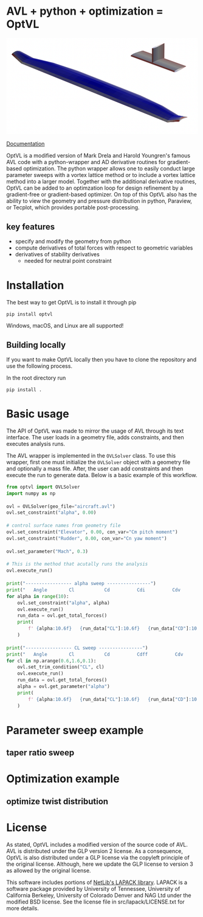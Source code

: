 # AVL + python + optimization = OptVL
![iso cp view](docs/figures/aircraft_cp_iso.png)
<!-- [![Downloads](https://static.pepy.tech/badge/optvl)](https://pepy.tech/project/optvl) -->
[Documentation](https://joanibal.github.io/OptVL/)

OptVL is a modified version of Mark Drela and Harold Youngren's famous AVL code with a python-wrapper and AD derivative routines for gradient-based optimization.
The python wrapper allows one to easily conduct large parameter sweeps with a vortex lattice method or to include a vortex lattice method into a larger model. 
Together with the additional derivative routines, OptVL can be added to an optimzation loop for design refinement by a  gradient-free or gradient-based optimizer. 
On top of this OptVL also has the ability to view the geometry and pressure distribution in python, Paraview, or Tecplot, which provides portable post-processing. 
<!-- Additionally, this wrapper provides access to more data than is available through traditional file output.  -->
<!-- Unlike in the output files which is limit to about 4 digits, the user has access to the full double precision data.  -->

## key features

- specify and modify the geometry from python 
- compute derivatives of total forces with respect to geometric variables
- derivatives of stability derivatives 
    - needed for neutral point constraint
    


# Installation
The best way to get OptVL is to install it through pip
```
pip install optvl
```
Windows, macOS, and Linux are all supported!


## Building locally
If you want to make OptVL locally then you have to clone the repository and use the following process.

In the root directory run
```
pip install . 
```

<!-- ## building step by step

To compile the avl library use 
```
make
```
This code has only been tested with gfortran and gnu95 compilers. 
If you want to use something besides gfortran you will have to modify the Makefile


and to install the optv package on your python path use 
```
pip install . 
```
or 
```
pip install . -e 
```
to install in development mode  -->

# Basic usage
The API of OptVL was made to mirror the usage of AVL through its text interface. 
The user loads in a geometry file, adds constraints, and then executes analysis runs.

The AVL wrapper is implemented in the `OVLSolver` class. 
To use this wrapper, first one must initialize the `OVLSolver` object with a geometry file and optionally a mass file. 
After, the user can add constraints and then execute the run to generate data. 
Below is a basic example of this workflow. 

```python
from optvl import OVLSolver
import numpy as np

ovl = OVLSolver(geo_file="aircraft.avl")
ovl.set_constraint("alpha", 0.00)

# control surface names from geometry file
ovl.set_constraint("Elevator", 0.00, con_var="Cm pitch moment")
ovl.set_constraint("Rudder", 0.00, con_var="Cn yaw moment")

ovl.set_parameter("Mach", 0.3)

# This is the method that acutally runs the analysis
ovl.execute_run()

print("----------------- alpha sweep ----------------")
print("   Angle        Cl           Cd          Cdi          Cdv          Cm")
for alpha in range(10):
    ovl.set_constraint("alpha", alpha)
    ovl.execute_run()
    run_data = ovl.get_total_forces()
    print(
        f' {alpha:10.6f}   {run_data["CL"]:10.6f}   {run_data["CD"]:10.6f}   {run_data["CDi"]:10.6f}   {run_data["CDv"]:10.6f}   {run_data["CM"]:10.6f}'
    )

print("----------------- CL sweep ----------------")
print("   Angle        Cl           Cd          Cdff          Cdv          Cm")
for cl in np.arange(0.6,1.6,0.1):
    ovl.set_trim_condition("CL", cl)
    ovl.execute_run()
    run_data = ovl.get_total_forces()
    alpha = ovl.get_parameter("alpha")
    print(
        f' {alpha:10.6f}   {run_data["CL"]:10.6f}   {run_data["CD"]:10.6f}   {run_data["CDi"]:10.6f}   {run_data["CDv"]:10.6f}   {run_data["CM"]:10.6f}'
    )
```

# Parameter sweep example

## taper ratio sweep


# Optimization example

## optimize twist distribution

# License

As stated, OptVL includes a modified version of the source code of AVL.
AVL is distributed under the GLP version 2 license.
As a consequence, OptVL is also distributed under a GLP license via the copyleft principle of the original license. 
Although, here we update the GLP license to version 3 as allowed by the original license. 

This software includes portions of [NetLib's LAPACK library](https://www.netlib.org/lapack/). LAPACK is a software package provided by University of Tennessee, University of California Berkeley, University of Colorado Denver and NAG Ltd under the modified BSD license.  See the license file in src/lapack/LICENSE.txt for more details.